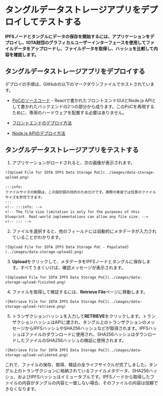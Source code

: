 # タングルデータストレージアプリをデプロイしてテストする
<!-- # Deploy and test the Tangle data storage app -->

**IPFSノードとタングルにデータの保存を開始するには、アプリケーションをデプロイし、IOTA財団のグラフィカルユーザーインターフェースを使用してファイルデータをアップロードし、ファイルデータを取得し、ハッシュを比較して内容を確認します。**
<!-- **To start storing data in the IPFS node and the Tangle, deploy the application and use our graphical user interface to upload file data, retrieve file data, and compare hashes to verify the contents.** -->

## タングルデータストレージアプリをデプロイする
<!-- ## Deploy the Tangle data storage app -->

デプロイの手順は、GitHubの以下のマークダウンファイルでホストされています。
<!-- The deployment instructions are hosted on GitHub in the following markdown files: -->

- [PoCのソースコード](https://github.com/iotaledger/poc-ipfs/blob/master/README.md) - Reactで書かれたフロントエンドGUIとNode.js APIとして書かれたバックエンドの2つの部分から成ります。このPoCを再現するために、専用のハードウェアを配置する必要はありません。
<!-- - [PoC source code](https://github.com/iotaledger/poc-ipfs/blob/master/README.md) -  -->
<!-- Consists of two parts a front-end GUI written in React and a back-end written as a Node.js API. -->
<!-- In order to reproduce this PoC there is no requirement to deploy dedicated hardware. -->
- [フロントエンドのデプロイ方法](https://github.com/iotaledger/poc-ipfs/blob/master/client/DEPLOYMENT.md)
<!-- - [Front-end deployment instructions](https://github.com/iotaledger/poc-ipfs/blob/master/client/DEPLOYMENT.md) -->
- [Node.js APIのデプロイ方法](https://github.com/iotaledger/poc-ipfs/blob/master/api/DEPLOYMENT.md)
<!-- - [Node.js API deployment instructions](https://github.com/iotaledger/poc-ipfs/blob/master/api/DEPLOYMENT.md) -->

## タングルデータストレージアプリをテストする
<!-- ## Test the Tangle data storage app -->

1. アプリケーションがロードされると、次の画像が表示されます。
  <!-- 1. After the application loads, the following image is displayed: -->

    ![Upload File for IOTA IPFS Data Storage PoC](../images/data-storage-upload.png)

    :::info:
    ファイルサイズの制限は、この設計図の目的のためだけです。実際の実装では任意のファイルサイズを許可できます。
    :::
    <!-- :::info: -->
    <!-- The file size limitation is only for the purposes of this blueprint. Real-world implementations can allow any file size. -->
    <!-- ::: -->

2. ファイルを選択すると、他のフィールドには自動的にメタデータが入力されていることがわかります。
  <!-- 2. Select a file, and see that the other fields are automatically populated with metadata -->

    ![Upload File for IOTA IPFS Data Storage PoC - Populated](../images/data-storage-upload2.png)

3. **Upload**をクリックして、メタデータをIPFSノードとタングルに保存します。すべてうまくいけば、確認メッセージが表示されます。
  <!-- 3. Click **Upload** to store the metadata on the IPFS node and the Tangle. If everything went well, you should see a confirmation message. -->

    ![Uploaded File for IOTA IPFS Data Storage PoC](../images/data-storage-upload-finished.png)

4. ファイルを取得して検証するには、**Retrieve File**ページに移動します。
  <!-- 4. To retrieve and validate a file, go to the Retrieve File page. -->

    ![Retrieve File for IOTA IPFS Data Storage PoC](../images/data-storage-upload-retrieve.png)

5. トランザクションハッシュを入力して**RETRIEVE**をクリックします。トランザクションハッシュはAPIに渡され、タングル上のトランザクションのメッセージからIPFSハッシュやSHA256ハッシュなどが取得されます。IPFSハッシュはファイルのダウンロードに使用され、SHA256ハッシュはダウンロードしたファイルのSHA256ハッシュの検証に使用されます。
  <!-- 5. Enter a transaction hash and click **RETRIEVE**. The transaction hash will be passed to the API, which will retrieve the IPFS hash from the transaction's message, which is used to download the file and validate its SHA256 hash against the one stored in the transaction. -->

    ![Retrieve File for IOTA IPFS Data Storage PoC](../images/data-storage-upload-validated.png)

これで、ファイルの保存、取得、検証の全ライフサイクルが完了しました。タングル上のトランザクションに格納されているファイルメタデータ、SHA256ハッシュ、およびIPFSハッシュはイミュータブルです。IPFSノードから取得したファイルの内容がタングルの内容と一致しない場合、そのファイルの内容は信頼できなくなります。
<!-- This completes the full lifecycle for storing, retrieving, and validating a file. The file metadata, SHA256 hash and IPFS hash that are stored in a transaction on the Tangle are immutable. If the file contents that you retrieve from the IPFS node don't match the ones on the Tangle, then the contents of that file can no longer be trusted. -->
